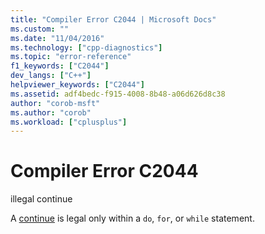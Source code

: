 ```yaml
---
title: "Compiler Error C2044 | Microsoft Docs"
ms.custom: ""
ms.date: "11/04/2016"
ms.technology: ["cpp-diagnostics"]
ms.topic: "error-reference"
f1_keywords: ["C2044"]
dev_langs: ["C++"]
helpviewer_keywords: ["C2044"]
ms.assetid: adf4bedc-f915-4008-8b48-a06d626d8c38
author: "corob-msft"
ms.author: "corob"
ms.workload: ["cplusplus"]
---
```

# Compiler Error C2044
illegal continue  
  
 A [continue](../../cpp/continue-statement-cpp.md) is legal only within a `do`, `for`, or `while` statement.